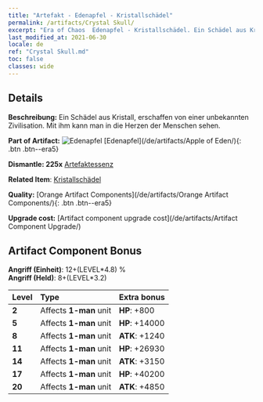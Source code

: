 ```yaml
---
title: "Artefakt - Edenapfel - Kristallschädel"
permalink: /artifacts/Crystal Skull/
excerpt: "Era of Chaos  Edenapfel - Kristallschädel. Ein Schädel aus Kristall, erschaffen von einer unbekannten Zivilisation. Mit ihm kann man in die Herzen der Menschen sehen."
last_modified_at: 2021-06-30
locale: de
ref: "Crystal Skull.md"
toc: false
classes: wide
---
```




## Details

 **Beschreibung:** Ein Schädel aus Kristall, erschaffen von einer unbekannten Zivilisation. Mit ihm kann man in die Herzen der Menschen sehen.

 **Part of Artifact:** ![Edenapfel](/images/t/icon_artifact_49.png) [Edenapfel](/de/artifacts/Apple of Eden/){: .btn .btn--era5}

 **Dismantle: 225x** [Artefaktessenz](/ItemsDE/con_905/)

 **Related Item**: [Kristallschädel](/ItemsDE/art_182/)

 **Quality:** [Orange Artifact Components](/de/artifacts/Orange Artifact Components/){: .btn .btn--era5}

 **Upgrade cost:** [Artifact component upgrade cost](/de/artifacts/Artifact Component Upgrade/)

## Artifact Component Bonus

  **Angriff (Einheit)**: 12+(LEVEL\*4.8) %<br/>**Angriff (Held)**: 8+(LEVEL\*3.2)

  |  Level  | Type |    Extra bonus  | 
  |:--------|:-----|:----------------| 
  | **2** | Affects **1-man** unit | **HP**: +800 | 
  | **5** | Affects **1-man** unit | **HP**: +14000 | 
  | **8** | Affects **1-man** unit | **ATK**: +1240 | 
  | **11** | Affects **1-man** unit | **HP**: +26930 | 
  | **14** | Affects **1-man** unit | **ATK**: +3150 | 
  | **17** | Affects **1-man** unit | **HP**: +40200 | 
  | **20** | Affects **1-man** unit | **ATK**: +4850 | 
